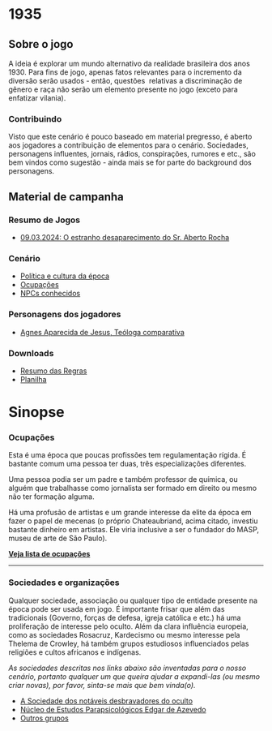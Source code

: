 # 1935

## Sobre o jogo

A ideia é explorar um mundo alternativo da realidade brasileira dos anos 1930. Para fins de jogo, apenas fatos relevantes para o incremento da diversão serão usados - então, questões  relativas a discriminação de gênero e raça não serão um elemento presente no jogo (exceto para enfatizar vilania).

### Contribuindo
Visto que este cenário é pouco baseado em material pregresso, é aberto aos jogadores a contribuição de elementos para o cenário. Sociedades, personagens influentes, jornais, rádios, conspirações, rumores e etc., são bem vindos como sugestão - ainda mais se for parte do background dos personagens.

## Material de campanha


### Resumo de Jogos
- [09.03.2024: O estranho desaparecimento do Sr. Aberto Rocha](jogos/00_piloto/index.md)

### Cenário
- [Política e cultura da época](pages/cenario/index.md)
- [Ocupações](pages/ocupacoes/index.md)
- [NPCs conhecidos](pages/npcs/index.md)

### Personagens dos jogadores
- [Agnes Aparecida de Jesus, Teóloga comparativa](pages/pcs/Agnes_Aparecida_de_Jesus/index.md)

### Downloads
* [Resumo das Regras](/downloads/Cthulhu_Rules.pdf)
* [Planilha](/downloads/Cthulhu_Character_Sheet_v1.pdf)

# Sinopse

### Ocupações

Esta é uma época que poucas profissões tem regulamentação rígida. É bastante comum uma pessoa ter duas, três especializações diferentes. 

Uma pessoa podia ser um padre e também professor de química, ou alguém que trabalhasse como jornalista ser formado em direito ou mesmo não ter formação alguma.

Há uma profusão de artistas e um grande interesse da elite da época em fazer o papel de mecenas (o próprio Chateaubriand, acima citado, investiu bastante dinheiro em artistas. Ele viria inclusive a ser o fundador do MASP, museu de arte de São Paulo).

 **[Veja lista de ocupações](pages/ocupacoes/index.md)**

----
### Sociedades e organizações

Qualquer sociedade, associação ou qualquer tipo de entidade presente na época pode ser usada em jogo. É importante frisar que além das tradicionais (Governo, forças de defesa, igreja católica e etc.) há uma proliferação de interesse pelo oculto. Além da clara influência europeia, como as sociedades Rosacruz, Kardecismo ou mesmo interesse pela Thelema de Crowley, há também grupos estudiosos influenciados pelas religiões e cultos africanos e indígenas.

*As sociedades descritas nos links abaixo são inventadas para o nosso cenário, portanto qualquer um que queira ajudar a expandi-las (ou mesmo criar novas), por favor, sinta-se mais que bem vinda(o).*

* [A Sociedade dos notáveis desbravadores do oculto](pages/organizacoes/desbravadores_do_oculto/index.md)
* [Núcleo de Estudos Parapsicológicos Edgar de Azevedo](pages/organizacoes/estudos_parapsicologicos/index.md)
* [Outros grupos](pages/organizacoes/outros_grupos/Index.md)

